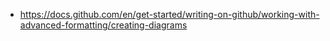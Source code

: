 - https://docs.github.com/en/get-started/writing-on-github/working-with-advanced-formatting/creating-diagrams
